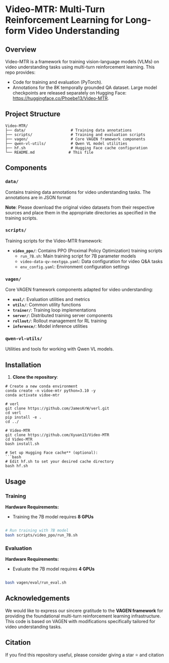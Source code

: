 # Video-MTR: Multi-Turn Reinforcement Learning for Long-form Video Understanding


## Overview

Video-MTR is a framework for training vision-language models (VLMs) on video understanding tasks using multi-turn reinforcement learning. 
This repo provides:
- Code for training and evaluation (PyTorch).
- Annotations for the 8K temporally grounded QA dataset.
Large model checkpoints are released separately on Hugging Face: https://huggingface.co/Phoebe13/Video-MTR.

## Project Structure

```
Video-MTR/
├── data/                    # Training data annotations
├── scripts/                 # Training and evaluation scripts
├── vagen/                   # Core VAGEN framework components
├── qwen-vl-utils/           # Qwen VL model utilities
├── hf.sh                    # Hugging Face cache configuration
└── README.md               # This file
```

## Components

###  `data/`
Contains training data annotations for video understanding tasks. The annotations are in JSON format

**Note**: Please download the original video datasets from their respective sources and place them in the appropriate directories as specified in the training scripts.

### `scripts/`
Training  scripts for the Video-MTR framework:

- **`video_ppo/`**: Contains PPO (Proximal Policy Optimization) training scripts
  - `run_7B.sh`: Main training script for 7B parameter models
  - `video-data-qv-nextgqa.yaml`: Data configuration for video Q&A tasks
  - `env_config.yaml`: Environment configuration settings

### `vagen/`
Core VAGEN framework components adapted for video understanding:

- **`eval/`**: Evaluation utilities and metrics
- **`utils/`**: Common utility functions
- **`trainer/`**: Training loop implementations
- **`server/`**: Distributed training server components
- **`rollout/`**: Rollout management for RL training
- **`inference/`**: Model inference utilities

###  `qwen-vl-utils/`
Utilities and tools for working with Qwen VL models.

## Installation

1. **Clone the repository**:
```
# Create a new conda environment
conda create -n vidoe-mtr python=3.10 -y
conda activate vidoe-mtr

# verl
git clone https://github.com/JamesKrW/verl.git
cd verl
pip install -e .
cd ../

# Video-MTR
git clone https://github.com/Xyuan13/Video-MTR
cd Video-MTR
bash install.sh

# Set up Hugging Face cache** (optional):
```bash
# Edit hf.sh to set your desired cache directory
bash hf.sh
```


## Usage

### Training


**Hardware Requirements:**
- Training the 7B model requires **8 GPUs** 

```bash

# Run training with 7B model
bash scripts/video_ppo/run_7B.sh
```

### Evaluation
**Hardware Requirements:**
- Evaluate the 7B model requires **4 GPUs** 
```bash

bash vagen/eval/run_eval.sh
```

## Acknowledgements

We would like to express our sincere gratitude to the **VAGEN framework** for providing the foundational multi-turn reinforcement learning infrastructure. This code is based on VAGEN with modifications specifically tailored for video understanding tasks. 

## Citation
If you find this repository useful, please consider giving a star ⭐ and citation


